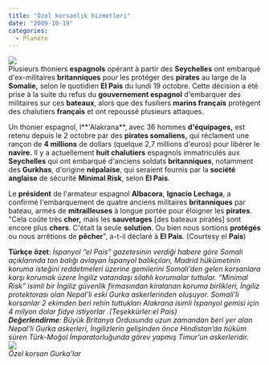 ```yaml
---
title: "Özel korsanlık hizmetleri"
date: "2009-10-19"
categories: 
  - Planéte
---
```


![](/uploads/image/zug_24.jpg)  
Plusieurs thoniers **espagnols** opérant à partir des **Seychelles** ont embarqué d'ex-militaires **britanniques** pour les protéger des **pirates** au large de la **Somalie,** selon le quotidien **El Pais** du lundi 19 octobre. Cette décision a été prise à la suite du refus du **gouvernement espagnol** d'embarquer des militaires sur ces **bateaux**, alors que des fusiliers **marins français** protègent des chalutiers **français** et ont repoussé plusieurs attaques.  
  
Un thonier espagnol, l**'Alakrana**, avec 36 hommes **d'équipages,** est retenu depuis le 2 octobre par des **pirates somaliens,** qui réclament une rançon de **4 millions** de dollars (quelque 2,7 millions d'euros) pour libérer le **navire.** Il y a actuellement **huit chalutiers** espagnols immatriculés aux **Seychelles** qui ont embarqué d'anciens soldats **britanniques**, notamment des **Gurkhas**, d'origine **népalaise**, qui seraient fournis par la **société anglaise** de sécurité **Minimal Risk**, selon **El Pais**.  
  
Le **président** de l'armateur espagnol **Albacora**, **Ignacio Lechaga**, a confirmé l'embarquement de quatre anciens militaires **britanniques** par bateau, armés de **mitrailleuses** à longue portée pour éloigner les **pirates**. "Cela coûte très **cher,** mais les **sauvetages** \[des bateaux piratés\] sont encore plus **chers**. C'était la seule **solution**. Ou bien nous sortions **protégés** ou nous arrêtions de **pêcher**", a-t-il déclaré à **El Pais**. (Courtesy el **Pais**)  
  
**Türkçe özet**: _İspanyol “el Pais” gazetesinin verdiği habere göre Somali açıklarında ton balığı avlayan İspanyol balıkçıları, Madrid hükümetinin koruma isteğini reddetmeleri üzerine gemilerini Somali’den gelen korsanlara karşı korumak üzere İngiliz vatandaşı silahlı korumalar tuttular. “Minimal Risk” isimli bir İngiliz güvenlik firmasından kiralanan koruma birlikleri, İngiliz protektorası olan Nepal’li eski Gurka askerlerinden oluşuyor. Somali’li korsanlar 2 ekimden beri rehin tuttukları Alakrana isimli İspanyol gemisi için 4 milyon dolar fidye istiyorlar .(Teşekkürler:el Pais)  
**Değerlendirme**: Büyük Britanya Ordusunda uzun zamandan beri yer alan  Nepal’li Gurka askerleri, İngilizlerin gelişinden önce Hindistan’da hüküm süren Türk-Moğol İmparatorluğunda görev yapmış Timur’un askerleridir.    
![](/uploads/image/VS7O5BCAGEEEPICADTJHCYCAPP5PSKCAGS67ALCAV4A1D4CAD22VD0CABTC5EUCAOFCDLICAJR60BDCA8XH2NICAL1Z117CAWOZA4UCAT7OJ3ACAW8L7LMCAMOOUR3CA3JYEU4CA3GOLYHCASKD1OVCA9WAX99.jpg)  
Özel korsan Gurka'lar_
